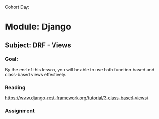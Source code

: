 Cohort Day:

# Module: Django

## Subject: DRF - Views

### Goal:
By the end of this lesson, you will be able to use both function-based and class-based views effectively.

### Reading
https://www.django-rest-framework.org/tutorial/3-class-based-views/

### Assignment
